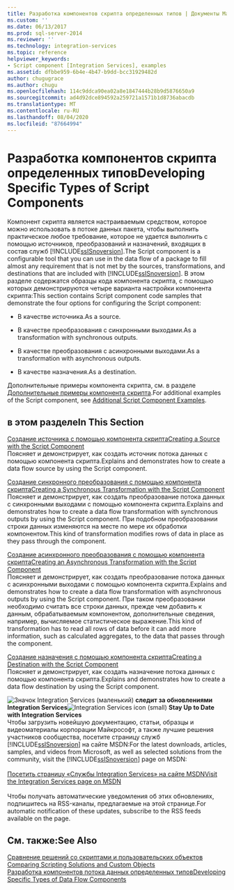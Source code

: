 ```yaml
---
title: Разработка компонентов скрипта определенных типов | Документы Майкрософт
ms.custom: ''
ms.date: 06/13/2017
ms.prod: sql-server-2014
ms.reviewer: ''
ms.technology: integration-services
ms.topic: reference
helpviewer_keywords:
- Script component [Integration Services], examples
ms.assetid: dfbbe959-6b4e-4b47-b9dd-bcc31929482d
author: chugugrace
ms.author: chugu
ms.openlocfilehash: 114c9ddca90ea02a8e1847444b28b9d5876650a9
ms.sourcegitcommit: ad4d92dce894592a259721a1571b1d8736abacdb
ms.translationtype: MT
ms.contentlocale: ru-RU
ms.lasthandoff: 08/04/2020
ms.locfileid: "87664994"
---
```

# <a name="developing-specific-types-of-script-components"></a><span data-ttu-id="4872c-102">Разработка компонентов скрипта определенных типов</span><span class="sxs-lookup"><span data-stu-id="4872c-102">Developing Specific Types of Script Components</span></span>
  <span data-ttu-id="4872c-103">Компонент скрипта является настраиваемым средством, которое можно использовать в потоке данных пакета, чтобы выполнить практическое любое требование, которое не удается выполнить с помощью источников, преобразований и назначений, входящих в состав служб [!INCLUDE[ssISnoversion](../../includes/ssisnoversion-md.md)].</span><span class="sxs-lookup"><span data-stu-id="4872c-103">The Script component is a configurable tool that you can use in the data flow of a package to fill almost any requirement that is not met by the sources, transformations, and destinations that are included with [!INCLUDE[ssISnoversion](../../includes/ssisnoversion-md.md)].</span></span> <span data-ttu-id="4872c-104">В этом разделе содержатся образцы кода компонента скрипта, с помощью которых демонстрируются четыре варианта настройки компонента скрипта:</span><span class="sxs-lookup"><span data-stu-id="4872c-104">This section contains Script component code samples that demonstrate the four options for configuring the Script component:</span></span>  
  
-   <span data-ttu-id="4872c-105">В качестве источника.</span><span class="sxs-lookup"><span data-stu-id="4872c-105">As a source.</span></span>  
  
-   <span data-ttu-id="4872c-106">В качестве преобразования с синхронными выходами.</span><span class="sxs-lookup"><span data-stu-id="4872c-106">As a transformation with synchronous outputs.</span></span>  
  
-   <span data-ttu-id="4872c-107">В качестве преобразования с асинхронными выходами.</span><span class="sxs-lookup"><span data-stu-id="4872c-107">As a transformation with asynchronous outputs.</span></span>  
  
-   <span data-ttu-id="4872c-108">В качестве назначения.</span><span class="sxs-lookup"><span data-stu-id="4872c-108">As a destination.</span></span>  
  
 <span data-ttu-id="4872c-109">Дополнительные примеры компонента скрипта, см. в разделе [Дополнительные примеры компонента скрипта](../extending-packages-scripting-data-flow-script-component-examples/additional-script-component-examples.md).</span><span class="sxs-lookup"><span data-stu-id="4872c-109">For additional examples of the Script component, see [Additional Script Component Examples](../extending-packages-scripting-data-flow-script-component-examples/additional-script-component-examples.md).</span></span>  
  
## <a name="in-this-section"></a><span data-ttu-id="4872c-110">в этом разделе</span><span class="sxs-lookup"><span data-stu-id="4872c-110">In This Section</span></span>  
 [<span data-ttu-id="4872c-111">Создание источника с помощью компонента скрипта</span><span class="sxs-lookup"><span data-stu-id="4872c-111">Creating a Source with the Script Component</span></span>](creating-a-source-with-the-script-component.md)  
 <span data-ttu-id="4872c-112">Поясняет и демонстрирует, как создать источник потока данных с помощью компонента скрипта.</span><span class="sxs-lookup"><span data-stu-id="4872c-112">Explains and demonstrates how to create a data flow source by using the Script component.</span></span>  
  
 [<span data-ttu-id="4872c-113">Создание синхронного преобразования с помощью компонента скрипта</span><span class="sxs-lookup"><span data-stu-id="4872c-113">Creating a Synchronous Transformation with the Script Component</span></span>](creating-a-synchronous-transformation-with-the-script-component.md)  
 <span data-ttu-id="4872c-114">Поясняет и демонстрирует, как создать преобразование потока данных с синхронными выходами с помощью компонента скрипта.</span><span class="sxs-lookup"><span data-stu-id="4872c-114">Explains and demonstrates how to create a data flow transformation with synchronous outputs by using the Script component.</span></span> <span data-ttu-id="4872c-115">При подобном преобразовании строки данных изменяются на месте по мере их обработки компонентом.</span><span class="sxs-lookup"><span data-stu-id="4872c-115">This kind of transformation modifies rows of data in place as they pass through the component.</span></span>  
  
 [<span data-ttu-id="4872c-116">Создание асинхронного преобразования с помощью компонента скрипта</span><span class="sxs-lookup"><span data-stu-id="4872c-116">Creating an Asynchronous Transformation with the Script Component</span></span>](../extending-packages-scripting-data-flow-script-component-types/creating-an-asynchronous-transformation-with-the-script-component.md)  
 <span data-ttu-id="4872c-117">Поясняет и демонстрирует, как создать преобразование потока данных с асинхронными выходами с помощью компонента скрипта.</span><span class="sxs-lookup"><span data-stu-id="4872c-117">Explains and demonstrates how to create a data flow transformation with asynchronous outputs by using the Script component.</span></span> <span data-ttu-id="4872c-118">При таком преобразовании необходимо считать все строки данных, прежде чем добавить к данным, обрабатываемым компонентом, дополнительные сведения, например, вычисляемое статистическое выражение.</span><span class="sxs-lookup"><span data-stu-id="4872c-118">This kind of transformation has to read all rows of data before it can add more information, such as calculated aggregates, to the data that passes through the component.</span></span>  
  
 [<span data-ttu-id="4872c-119">Создание назначения с помощью компонента скрипта</span><span class="sxs-lookup"><span data-stu-id="4872c-119">Creating a Destination with the Script Component</span></span>](../extending-packages-scripting-data-flow-script-component-types/creating-a-destination-with-the-script-component.md)  
 <span data-ttu-id="4872c-120">Поясняет и демонстрирует, как создать назначение потока данных с помощью компонента скрипта.</span><span class="sxs-lookup"><span data-stu-id="4872c-120">Explains and demonstrates how to create a data flow destination by using the Script component.</span></span>  
  
<span data-ttu-id="4872c-121">![Значок Integration Services (маленький)](../media/dts-16.gif "Значок служб Integration Services (маленький)")  **следит за обновлениями Integration Services**</span><span class="sxs-lookup"><span data-stu-id="4872c-121">![Integration Services icon (small)](../media/dts-16.gif "Integration Services icon (small)")  **Stay Up to Date with Integration Services**</span></span><br /> <span data-ttu-id="4872c-122">Чтобы загрузить новейшую документацию, статьи, образцы и видеоматериалы корпорации Майкрософт, а также лучшие решения участников сообщества, посетите страницу служб [!INCLUDE[ssISnoversion](../../includes/ssisnoversion-md.md)] на сайте MSDN:</span><span class="sxs-lookup"><span data-stu-id="4872c-122">For the latest downloads, articles, samples, and videos from Microsoft, as well as selected solutions from the community, visit the [!INCLUDE[ssISnoversion](../../includes/ssisnoversion-md.md)] page on MSDN:</span></span><br /><br /> [<span data-ttu-id="4872c-123">Посетить страницу «Службы Integration Services» на сайте MSDN</span><span class="sxs-lookup"><span data-stu-id="4872c-123">Visit the Integration Services page on MSDN</span></span>](https://go.microsoft.com/fwlink/?LinkId=136655)<br /><br /> <span data-ttu-id="4872c-124">Чтобы получать автоматические уведомления об этих обновлениях, подпишитесь на RSS-каналы, предлагаемые на этой странице.</span><span class="sxs-lookup"><span data-stu-id="4872c-124">For automatic notification of these updates, subscribe to the RSS feeds available on the page.</span></span>  
  
## <a name="see-also"></a><span data-ttu-id="4872c-125">См. также:</span><span class="sxs-lookup"><span data-stu-id="4872c-125">See Also</span></span>  
 <span data-ttu-id="4872c-126">[Сравнение решений со скриптами и пользовательских объектов](../extending-packages-scripting/comparing-scripting-solutions-and-custom-objects.md) </span><span class="sxs-lookup"><span data-stu-id="4872c-126">[Comparing Scripting Solutions and Custom Objects](../extending-packages-scripting/comparing-scripting-solutions-and-custom-objects.md) </span></span>  
 [<span data-ttu-id="4872c-127">Разработка компонентов потока данных определенных типов</span><span class="sxs-lookup"><span data-stu-id="4872c-127">Developing Specific Types of Data Flow Components</span></span>](../extending-packages-custom-objects-data-flow-types/developing-specific-types-of-data-flow-components.md)  
  
  

